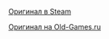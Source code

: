 [Оригинал в Steam](https://store.steampowered.com/app/285330/RollerCoaster_Tycoon_2_Triple_Thrill_Pack/)

[Оригинал на Old-Games.ru](https://www.old-games.ru/game/download/1947.html)